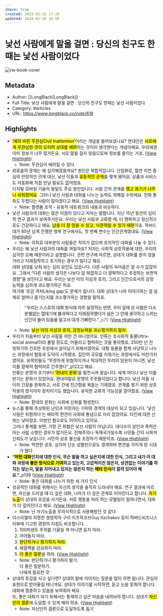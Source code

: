 ```yaml
---
share: true
created: 2023-03-15 17:19
updated: 2024-01-16 16:58
---
```


# 낯선 사람에게 말을 걸면 : 당신의 친구도 한때는 낯선 사람이었다

![rw-book-cover](https://longblack-contens.s3.ap-northeast-2.amazonaws.com/image/20230309/167835368452ff45281ccc7deed490c80eb1f501bb.jpg)

## Metadata
- Author: [[LongBlack|LongBlack]]
- Full Title: 낯선 사람에게 말을 걸면 : 당신의 친구도 한때는 낯선 사람이었다
- Category: #articles
- URL: https://www.longblack.co/note/618

## Highlights
- <mark class="hltr-red">‘예의 바른 무관심Civil Inattention’</mark>이라는 개념을 들어보셨나요? 현대인은 <mark class="hltr-red">서로에게 무관심한 것이 오히려 상대를 배려</mark>하는 것이라 생각한다는 개념이에요. 우리에겐 이미 정보가 너무 많거든요. 서로 말을 걸지 않음으로써 정보를 줄이는 거죠. ([View Highlight](https://read.readwise.io/read/01gvj48emt47j29dpsry47a4ht))
    - Note: 무관심이 배려일 수 있다.
- 외로움의 문제는 왜 심각해졌을까요? 원인은 복합적입니다. 산업화로, 혈연 지연 중심의 안정적인 관계 대신, 낯선 이들과 <mark class="hltr-red">유동적인 관계</mark>를 맺게 됐어요. 상품과 서비스도 자동화해 직접 만날 필요도 없어졌죠.  
  디지털 모바일 기술의 발달도 주요 원인입니다. 사람 간의 관계를 <mark class="hltr-red">맺고 끊기가 너무나 쉬워졌어요</mark>. 그러니 낯선 사람과 대화를 나누는 능력도 약해질 수밖에요. 전화 통화도 두렵다는 사람이 많아졌다고 해요. ([View Highlight](https://read.readwise.io/read/01gvj4ejdv72sgcxnmf0qnwecv))
    - Note: 플랫폼 조직 - 유동적 네트워크의 내용과 비슷하다.
- 낯선 사람과의 대화는 많은 이점이 있다고 저자는 말합니다. 지난 15년 동안의 심리학 연구 결과가 보여주거든요. 우리는 낯선 사람과 교류할 때, 더 행복하고 정신적으로도 건강하다고 해요. <mark class="hltr-red">남을 더 잘 믿을 수 있고, 낙관적일 수 있기 때문</mark>이죠. 하버드대가 80년 넘게 진행한 행복 연구에서도, 첫 번째 변수는 인간관계였대요. ([View Highlight](https://read.readwise.io/read/01gvj4jspxj1btranqhfsm9bfz))
    - Note: 의외로 대부분의 사람들은 적의가 없으며 호의적인 대화를 나눌 수 있다.
- 우리는 왜 낯선 사람과의 대화를 꺼릴까요? 저자는 사회적 상호작용에 대한, 우리의 심각한 오해 때문이라고 설명합니다. 관련 연구에 따르면, 상대가 대화를 원치 않을 거라고 지레짐작하고 포기하는 경우가 많다고 해요.  
  대화 상대를 낮춰 보는 심리 요인도 있습니다. 다른 사람의 속마음은 알 수가 없잖아요. 그래서 “다른 사람의 생각은 나보다 덜 복잡하고 더 얄팍하다고 추정하는 보편적 경향”을 보인다고 해요. 우리는 낯선 이의 지성과 호의, 그리고 인간으로서의 감정 능력을 심하게 과소평가하곤 하죠.  
  여기에 ‘호감 격차Liking gap’도 문제가 됩니다. 대화 상대가 나와 이야기하는 걸 실제로 얼마나 즐기는지를 과소평가하는 경향을 말하죠.
  > **“우리는 스스로의 대화 방식에 자주 실망하는 반면, 우리 앞에 선 사람은 다소 분별없는 껍데기에 불과하다고 지레짐작했다가 실은 그 안에 생각하고 느끼는 인간이 들어 있음을 알고서 대개 기뻐한다.”**_p75 ([View Highlight](https://read.readwise.io/read/01gvj4nsqbmwesm1faz6c5n9jv))
    - Note: <mark class="hltr-red">낯선 이의 지성과 호의, 감정능력을 과소평가하지 말자.</mark>
- 우리가 처음부터 낯선 사람을 꺼린 건 아니었어요. 인류는 초사회적 동물Ultra-social animal이라 불릴 정도로, 어울리고 협력하는 것을 좋아했죠. 250만 년 전 빙하기의 건조한 초원에서 살아남기 위해서였어요. 대형 동물을 함께 사냥하고 나누는 과정에서 협동과 도덕이 시작됐죠. 집단의 규모를 키워가는 과정에서도 마찬가지였어요. 유목민들도 “뚜렷하게 위협적이거나 적대적인 무리의 일원이 아니면, 낯선 이를 잠재적 협력자로 간주했다”_p122고 해요.  
  인류는 문명의 초기부터<mark class="hltr-red"> ‘환대의 문화’</mark>를 발전시켜 왔습니다. 세계 어디나 낯선 이를 반기는 문화가 있었어요. 환대야말로 문명의 주춧돌이었다고 합니다. 낯선 이들 사이의 긴장을 완화하고, 서로 간에 친근함을 북돋는 기제였죠. 관계를 쌓기 위한 상호작용의 방식이자 장치이기도 했습니다. 유익한 교류의 가능성을 열어줬죠. ([View Highlight](https://read.readwise.io/read/01gvj4ttdmvwqxwwxjpya3zm21))
    - Note: 환대의 문화는 사회에 신뢰를 형성한다.
- 뉴스를 통해 추상화된 난민과 이민자는 기피와 경계의 대상이 되고 있습니다. ‘낯선 사람은 위험하다’는 배타적 편견이 사회에 통념으로 자리 잡았어요. 타인에 대한 신뢰는 낮아졌죠. 이방인 혐오로도 이어지고 있어요.  
  그러나 통계를 보면, 가장 큰 위협은 낯선 사람이 아닙니다. 대다수의 살인과 폭력은 아는 사람 소행인 경우가 많거든요. 전체주의나 독재국가일수록 시민들 간의 사회적 신뢰도가 낮습니다. 시민의 상호 불신을 조장하기 때문이죠. ([View Highlight](https://read.readwise.io/read/01gvj51f5cv6m1kft8fyr6tz1z))
    - Note: 막연한 공포. 심지어 단순 성별만으로도 경계하며 편견을 가지게 된 시대가 됐다
- **“<mark class="hltr-red">어떤 대화</mark>인지에 대한 인식, 무슨 말을 하고 싶은지에 대한 인식, 그리고 내가 이 대화 과정에 <mark class="hltr-red">좋은 방식으로 기여</mark>하고 있는지, 고압적이진 않은지, 상관없는 이야기를 하지는 않는지, 말을 지어내고 있지는 않은지 하는 <mark class="hltr-red">메타 인식</mark>이 깔려 있어야 해요.”**_p139 ([View Highlight](https://read.readwise.io/read/01gvj55b6arzhem9kc9ndtj4dd))
    - Note: 좋은 대화를 나누기 위한 세 가지 인식
- 성공적인 대화를 위해서는 자신의 생각을 솔직히 드러내야 해요. 연구 결과에 따르면, 자신을 드러낼 때 더 깊은 대화, 나아가 더 깊은 관계로 이어진다고 합니다. <mark class="hltr-red">자기 노출</mark>이 상대의 호감을 사거든요. 서로 행동을 따라 하는 모델링이 일어나면서, 대화가 더 깊어진다고 해요. ([View Highlight](https://read.readwise.io/read/01gvj5615b1b6dw1vr1yqktqgr))
    - Note: 난 자기노출을 무의식적으로 사용해왔던 것 같다.
- 이스라엘의 저명한 경영학자 구이 이츠하코브Guy Itzchakov 등이 하버드비즈니스리뷰에 기고한 경청의 지침도 비슷합니다.
  1. 100퍼센트 주의를 기울일 게 아니면 듣지 마라. 
  2. 끼어들지 마라. 
  3. <mark class="hltr-red">판단하거나 평가하지 마라. </mark>
  4. 해결책을 강요하지 마라. 
  5. <mark class="hltr-red">더 좋은 질문</mark>을 하라. ([View Highlight](https://read.readwise.io/read/01gvj58pd43eyg19g5gp9e71ve))
    - Note: 판단하거나 평가하지 말기.  
      더 좋은 질문하기.  
      나에게 필요한 것
- 상대의 호감을 사고 싶다면? 상대의 말에 이어지는 질문을 많이 하면 됩니다. 관심의 표현으로 받아들일 테니까요. 상대가 이야기를 시작하면, 듣고 눈을 맞춰야 합니다. 대화에 열중하고 있음을 보여줘야 해요.  
  또, 좋은 대화가 되기 위해서는 통제하고 싶은 마음을 내려놔야 합니다. 상대가 <mark class="hltr-red">자신만의 결론</mark>에 도달할 수 있게 해야 하죠. ([View Highlight](https://read.readwise.io/read/01gvj5k76bqn9kk29hs1k8wyrs))
    - Note: 자신만의 결론으로 도달하도록 돕기
